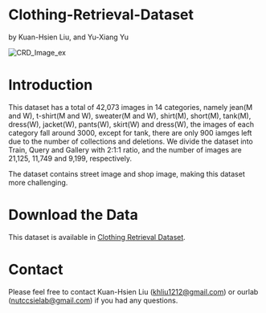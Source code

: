 # Clothing-Retrieval-Dataset

by Kuan-Hsien Liu, and Yu-Xiang Yu

![CRD_Image_ex](https://user-images.githubusercontent.com/99705480/154016468-0835b07d-f29d-4789-8cf8-598b2ae42b3e.png)


# Introduction
This dataset has a total of 42,073 images in 14 categories, namely jean(M and W), t-shirt(M and W), sweater(M and W), shirt(M), short(M), tank(M), dress(W), jacket(W), pants(W), skirt(W) and dress(W), the images of each category fall around 3000, except for tank, there are only 900 iamges left due to the number of collections and deletions. We divide the dataset into Train, Query and Gallery with 2:1:1 ratio,  and the number of images are 21,125, 11,749 and 9,199, respectively.

The dataset contains street image and shop image, making this dataset more challenging.

# Download the Data
This dataset is available in [Clothing Retrieval Dataset](). 

# Contact
Please feel free to contact Kuan-Hsien Liu (khliu1212@gmail.com) or ourlab (nutccsielab@gmail.com) if you had any questions.
